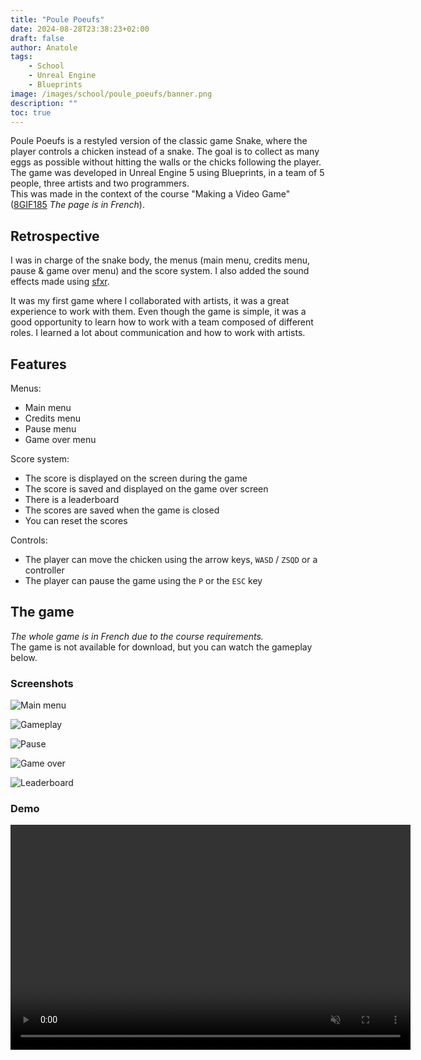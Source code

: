 ```yaml
---
title: "Poule Poeufs"
date: 2024-08-28T23:38:23+02:00
draft: false
author: Anatole
tags:
    - School
    - Unreal Engine
    - Blueprints
image: /images/school/poule_poeufs/banner.png
description: ""
toc: true
---
```


Poule Poeufs is a restyled version of the classic game Snake, where the player controls a chicken instead of a snake. The goal is to collect as many eggs as possible without hitting the walls or the chicks following the player. The game was developed in Unreal Engine 5 using Blueprints, in a team of 5 people, three artists and two programmers. <br>
This was made in the context of the course "Making a Video Game" ([8GIF185](https://programmes.uqac.ca/8GIF185) *The page is in French*).

## Retrospective
I was in charge of the snake body, the menus (main menu, credits menu, pause & game over menu) and the score system. I also added the sound effects made using [sfxr](https://pro.sfxr.me).

It was my first game where I collaborated with artists, it was a great experience to work with them. Even though the game is simple, it was a good opportunity to learn how to work with a team composed of different roles. I learned a lot about communication and how to work with artists. 

## Features
Menus:
- Main menu
- Credits menu
- Pause menu
- Game over menu

Score system:
- The score is displayed on the screen during the game
- The score is saved and displayed on the game over screen
- There is a leaderboard 
- The scores are saved when the game is closed
- You can reset the scores

Controls:
- The player can move the chicken using the arrow keys, `WASD` / `ZSQD` or a controller
- The player can pause the game using the `P` or the `ESC` key

## The game
*The whole game is in French due to the course requirements.* <br>
The game is not available for download, but you can watch the gameplay below.

### Screenshots

![Main menu](/images/school/poule_poeufs/screens/main_menu.png)

![Gameplay](/images/school/poule_poeufs/screens/gameplay.png)

![Pause](/images/school/poule_poeufs/screens/pause.png)

![Game over](/images/school/poule_poeufs/screens/game_over.png)

![Leaderboard](/images/school/poule_poeufs/screens/leaderboard.png)

### Demo
<video width="640" height="360" controls muted>
    <source src="/images/school/poule_poeufs/vid/demo.mp4" type="video/mp4">
    Your browser does not support the video tag.
    You can download the video <a href="/images/school/poule_poeufs/vid/demo.mp4">here</a>.
</video>